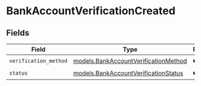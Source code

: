 # BankAccountVerificationCreated


## Fields

| Field                                                                              | Type                                                                               | Required                                                                           | Description                                                                        |
| ---------------------------------------------------------------------------------- | ---------------------------------------------------------------------------------- | ---------------------------------------------------------------------------------- | ---------------------------------------------------------------------------------- |
| `verification_method`                                                              | [models.BankAccountVerificationMethod](../models/bankaccountverificationmethod.md) | :heavy_check_mark:                                                                 | N/A                                                                                |
| `status`                                                                           | [models.BankAccountVerificationStatus](../models/bankaccountverificationstatus.md) | :heavy_check_mark:                                                                 | N/A                                                                                |